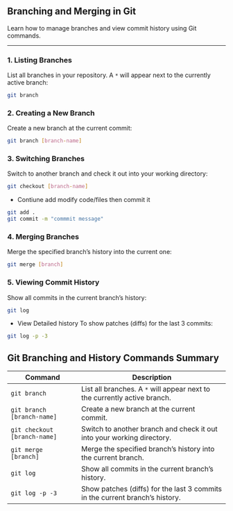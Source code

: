 ## **Branching and Merging in Git**

Learn how to manage branches and view commit history using Git commands.

---

### **1. Listing Branches**
List all branches in your repository. A `*` will appear next to the currently active branch:
```bash
git branch
```
### **2. Creating a New Branch**
Create a new branch at the current commit:
```bash
git branch [branch-name]
```

### **3. Switching Branches**
Switch to another branch and check it out into your working directory:
```bash
git checkout [branch-name]
```
- Contiune add modify code/files then commit it
```bash
git add .
git commit -m "commmit message"
```
### **4. Merging Branches**
Merge the specified branch’s history into the current one:
```bash
git merge [branch]

```

### **5. Viewing Commit History**
Show all commits in the current branch’s history:
```bash
git log
```

- View Detailed history To show patches (diffs) for the last 3 commits:
``` bash
git log -p -3
```

## Git Branching and History Commands Summary

| **Command**                  | **Description**                                                                 |
|------------------------------|---------------------------------------------------------------------------------|
| `git branch`                | List all branches. A `*` will appear next to the currently active branch.       |
| `git branch [branch-name]`  | Create a new branch at the current commit.                                       |
| `git checkout [branch-name]` | Switch to another branch and check it out into your working directory.          |
| `git merge [branch]`         | Merge the specified branch’s history into the current branch.                   |
| `git log`                    | Show all commits in the current branch’s history.                               |
| `git log -p -3`              | Show patches (diffs) for the last 3 commits in the current branch’s history.     |
